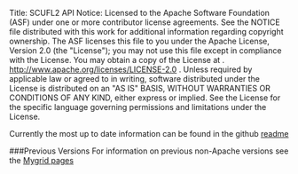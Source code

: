 Title:     SCUFL2 API
Notice:    Licensed to the Apache Software Foundation (ASF) under one
           or more contributor license agreements.  See the NOTICE file
           distributed with this work for additional information
           regarding copyright ownership.  The ASF licenses this file
           to you under the Apache License, Version 2.0 (the
           "License"); you may not use this file except in compliance
           with the License.  You may obtain a copy of the License at
           .
             http://www.apache.org/licenses/LICENSE-2.0
           .
           Unless required by applicable law or agreed to in writing,
           software distributed under the License is distributed on an
           "AS IS" BASIS, WITHOUT WARRANTIES OR CONDITIONS OF ANY
           KIND, either express or implied.  See the License for the
           specific language governing permissions and limitations
           under the License.

Currently the most up to date information can be found in the github 
   [readme](https://github.com/apache/incubator-taverna-language)

###Previous Versions
For information on previous non-Apache versions see the 
   [Mygrid pages](http://dev.mygrid.org.uk/wiki/display/developer/SCUFL2+API)